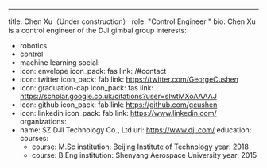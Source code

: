 ---
title: Chen Xu（Under construction）
role: "Control Engineer "
bio: Chen Xu is a control engineer of the DJI gimbal group
interests:
  - robotics
  - control
  - machine learning
social:
  - icon: envelope
    icon_pack: fas
    link: /#contact
  - icon: twitter
    icon_pack: fab
    link: https://twitter.com/GeorgeCushen
  - icon: graduation-cap
    icon_pack: fas
    link: https://scholar.google.co.uk/citations?user=sIwtMXoAAAAJ
  - icon: github
    icon_pack: fab
    link: https://github.com/gcushen
  - icon: linkedin
    icon_pack: fab
    link: https://www.linkedin.com/
organizations:
  - name: SZ DJI Technology Co., Ltd
    url: https://www.dji.com/
education:
  courses:
    - course: M.Sc
      institution: Beijing Institute of Technology
      year: 2018
    - course: B.Eng
      institution: Shenyang Aerospace University
      year: 2015
